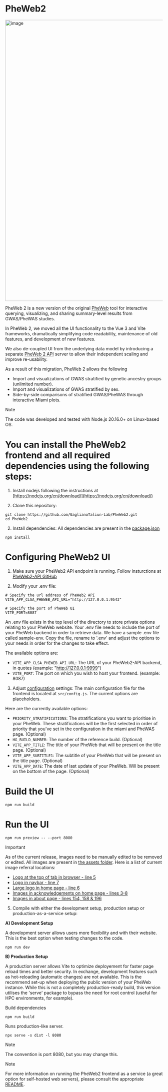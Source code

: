 # PheWeb2

<img width="1600" height="900" alt="image" src="https://github.com/user-attachments/assets/3f823732-523a-4659-8173-f4bd42e80a7a" />


PheWeb 2 is a new version of the original [PheWeb](https://github.com/statgen/pheweb) tool for interactive querying, visualizing, and sharing summary-level results from GWAS/PheWAS studies.

In PheWeb 2, we moved all the UI functionality to the Vue 3 and Vite frameworks, dramatically simplifying code readability, maintenance of old features, and development of new features. 

We also de-coupled UI from the underlying data model by introducing a separate [PheWeb 2 API](https://github.com/GaglianoTaliun-Lab/PheWeb2-API) server to allow their independent scaling and improve re-usability.

As a result of this migration, PheWeb 2 allows the following
- Import and visualizations of GWAS stratified by genetic ancestry groups (unlimited number).
- Import and visualizations of GWAS stratified by sex.
- Side-by-side comparisons of stratified GWAS/PheWAS through interactive Miami plots.

> [!NOTE]
> The code was developed and tested with Node.js 20.16.0+ on Linux-based OS.


# You can install the PheWeb2 frontend and all required dependencies using the following steps:

1. Install nodejs following the instructions at [https://nodejs.org/en/download/](https://nodejs.org/en/download/)

1. Clone this repository:
```
git clone https://github.com/GaglianoTaliun-Lab/PheWeb2.git
cd PheWeb2
```
 
2. Install dependencies:
All dependencies are present in the [package.json](package.json)

```
npm install
```

# Configuring PheWeb2 UI
1. Make sure your PheWeb2 API endpoint is running. Follow insturctions at [PheWeb2-API GitHub](https://github.com/GaglianoTaliun-Lab/PheWeb2-API)
 
2. Modify your .env file:
```
# Specify the url address of PheWeb2 API
VITE_APP_CLSA_PHEWEB_API_URL="http://127.0.0.1:9543"

# Specify the port of PheWeb UI
VITE_PORT=8087
```

An .env file exists in the top level of the directory to store private options relating to your PheWeb website. Your .env file needs to include the port of your PheWeb backend in order to retrieve data.
We have a sample .env file called sample-env. Copy the file, rename to '.env' and adjust the options to your needs in order for the changes to take effect.

The available options are:
 - `VITE_APP_CLSA_PHEWEB_API_URL`: The URL of your PheWeb2-API backend, in quotes (example: "http://127.0.0.1:9999")
 - `VITE_PORT`: The port on which you wish to host your frontend. (example: 8087)
 
3. Adjust [configuration](src/config.js) settings:
The main configuration file for the frontend is located at `src/config.js`. The current options are placeholders.

Here are the currently available options:
- `PRIORITY_STRATIFICATIONS`: The stratifications you want to prioritise in your PheWeb. These stratifications will be the first selected in order of priority that you've set in the configuration in the miami and PheWAS page. (Optional)
- `HG_BUILD_NUMBER`: The number of the reference build. (Optional)
- `VITE_APP_TITLE`: The title of your PheWeb that will be present on the title page. (Optional)
- `VITE_APP_SUBTITLE1`: The subtitle of your PheWeb that will be present on the title page. (Optional)
- `VITE_APP_DATE`: The date of last update of your PheWeb. Will be present on the bottom of the page. (Optional)

# Build the UI
```
npm run build
```

# Run the UI
```
npm run preview -- --port 8080
```

> [!IMPORTANT]
> As of the current release, images need to be manually edited to be removed or edited. 
> All images are present in [the assets folder](src/assets).
> Here is a list of current image referral locations:
> - [Logo at the top of tab in browser - line 5](src/index.html)
> - [Logo in navbar - line 7](src/components/Navbar.vue)
> - [Large logo in home page - line 6](src/pages/Home.vue)
> - [Images in acknowledgements on home page - lines 3-8](src/components/AcknowledgeImage.vue)
> - [Images in about page - lines 154, 158 & 196](src/pages/About.vue)
 
5. Compile with either the development setup, production setup or production-as-a-service setup:

**A) Development Setup**

A development server allows users more flexibility and with their website. This is the best option when testing changes to the code.
```
npm run dev
```

**B) Production Setup**

A production server allows Vite to optimize deployement for faster page reload times and better security. In exchange, development features such as hot-reloading (automatic changes) are not available. This is the recommend set-up when deploying the public version of your PheWeb instance.
While this is not a completely production-ready build, this version utilises the 'serve' package to bypass the need for root control (useful for HPC environments, for example).

Build dependencies
```
npm run build
```

Runs production-like server. 

```
npx serve -s dist -l 8080
```
> [!NOTE]
> The convention is port 8080, but you may change this.

 

> [!NOTE]
> For more information on running the PheWeb2 frontend as a service (a great option for self-hosted web servers), please consult the appropriate [README](service/README.md).
